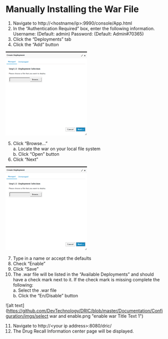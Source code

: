 # Manually Installing the War File

1. Navigate to http://<hostname/ip>:9990/console/App.html
2. In the “Authentication Required” box, enter the following information.
Username: (Default: admin)
Password: (Default: Admin#70365)
3. Click the “Deployments” tab
4. Click the “Add” button

![alt text](https://github.com/DevTechnology/DRIC/blob/master/Documentation/Configuration/imgs/war_deploy.png "war deploy 1")

5. Click “Browse...”  
a. Locate the war on your local file system  
b. Click “Open” button  
6. Click “Next”

![alt text](https://github.com/DevTechnology/DRIC/blob/master/Documentation/Configuration/imgs/war_deploy.png "war deploy 2")

7. Type in a name or accept the defaults
8.	Check “Enable”
9.	Click “Save”
10.	The .war file will be listed in the “Available Deployments” and should have a check mark next to it. If the check mark is missing complete the following:  
a. Select the .war file  
b. Click the “En/Disable” button  

![alt text](https://github.com/DevTechnology/DRIC/blob/master/Documentation/Configuration/imgs/select war and enable.png "enable war Title Text 1")

11. Navigate to http://\<your ip address\>:8080/dric/
12. The Drug Recall Information center page will be displayed.
